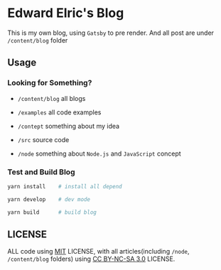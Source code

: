# Edward Elric's Blog

This is my own blog, using `Gatsby` to pre render.
And all post are under `/content/blog` folder

## Usage

### Looking for Something?

- `/content/blog` all blogs

- `/examples` all code examples

- `/contept` something about my idea

- `/src` source code

- `/node` something about `Node.js` and `JavaScript` concept

### Test and Build Blog

```bash
yarn install    # install all depend

yarn develop    # dev mode

yarn build      # build blog      
```

## LICENSE

ALL code using [MIT](LICENSE) LICENSE,
with all articles(including `/node`, `/content/blog` folders) using
[CC BY-NC-SA 3.0](https://creativecommons.org/licenses/by-nc-sa/3.0/)
LICENSE.
